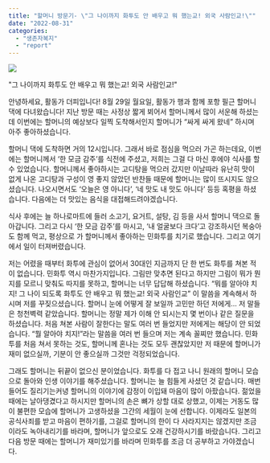 ```yaml
---
title: "할머니 방문기- \"그 나이까지 화투도 안 배우고 뭐 했는교! 외국 사람인교!\""
date: "2022-08-31"
categories: 
  - "생존자복지"
  - "report"
---
```


![](https://r2.womenandwar.net/2022/08/제목을-입력해주세요_-001-1-1024x1024.jpg)

"그 나이까지 화투도 안 배우고 뭐 했는교! 외국 사람인교!"

안녕하세요, 활동가 더피입니다! 8월 29일 월요일, 활동가 행과 함께 포항 필근 할머니 댁에 다녀왔습니다! 지난 방문 때는 사정상 짧게 뵈어서 할머니께서 많이 서운해 하셨는데 이번에는 할머니의 예상보다 일찍 도착해서인지 할머니가 “싸게 싸게 왔네” 하시며 아주 좋아하셨습니다.

할머니 댁에 도착하면 거의 12시입니다. 그래서 바로 점심을 먹으러 가곤 하는데요, 이번에는 할머니께서 ‘한 모금 감주’를 식전에 주셨고, 저희는 그걸 다 마신 후에야 식사를 할 수 있었습니다. 할머니께서 좋아하시는 고디탕을 먹으러 갔지만 이날따라 유난히 맛이 없게 나온 고디탕과 구성이 영 좋지 않았던 반찬들 때문에 할머니는 많이 뜨시지도 않으셨습니다. 나오시면서도 ‘오늘은 영 아니다’, ‘네 맛도 내 맛도 아니다’ 등등 혹평을 하셨습니다. 다음에는 더 맛있는 음식을 대접해드려야겠습니다.

식사 후에는 늘 하나로마트에 들러 소고기, 요거트, 설탕, 김 등을 사서 할머니 댁으로 돌아갑니다. 그리고 다시 ‘한 모금 감주’를 마시고, ‘내 얼굴보다 크다’고 강조하시던 복숭아도 함께 먹고, 평상으로 가 할머니께서 좋아하는 민화투를 치기로 했습니다. 그리고 여기에서 일이 터져버렸습니다.

저는 어렸을 때부터 화투에 관심이 없어서 30대인 지금까지 단 한 번도 화투를 쳐본 적이 없습니다. 민화투 역시 마찬가지입니다. 그림만 맞추면 된다고 하지만 그림이 뭐가 뭔지를 모르니 맞춰도 따지를 못하고, 할머니는 너무 답답해 하셨습니다. “뭐를 알아야 치지! 그 나이 되도록 화투도 안 배우고 뭐 했는교! 외국 사람인교” 이 말씀을 계속해서 하시며 저를 꾸짖으셨습니다. 할머니 눈에 어떻게 잘 보일까 고민만 하던 저에게... 저 말들은 청천벽력 같았습니다. 할머니는 정말 제가 이해 안 되시는지 몇 번이나 같은 질문을 하셨습니다. 처음 쳐본 사람이 잘한다는 말도 여러 번 들었지만 저에게는 해당이 안 되었습니다. “뭘 알아야 치지!”라는 말씀을 여러 번 들으며 저는 계속 꼴찌만 했습니다. 민화투를 처음 쳐서 못하는 것도, 할머니께 혼나는 것도 모두 괜찮았지만 저 때문에 할머니가 재미 없으실까, 기분이 안 좋으실까 그것만 걱정되었습니다.

그래도 할머니는 뒤끝이 없으신 분이었습니다. 화투를 다 접고 나니 원래의 할머니 모습으로 돌아와 인생 이야기를 해주셨습니다. 할머니는 늘 힘들게 사셨던 것 같습니다. 매번 들어도 질리기는커녕 할머니의 이야기에 감정이 이입돼 마음이 많이 아팠습니다. 젊었을 때에는 날아댕겼다고 하시지만 할머니의 손은 뼈가 상할 대로 상했고, 이제는 거동도 많이 불편한 모습에 할머니가 고생하셨을 그간의 세월이 눈에 선합니다. 이제라도 일본의 공식사죄를 받고 마음이 편하기를, 그걸로 할머니의 한이 다 사라지지는 않겠지만 조금이라도 녹아내리기를 바라며, 할머니가 앞으로도 오래 건강하시기를 바랐습니다. 그리고 다음 방문 때에는 할머니가 재미있기를 바라며 민화투를 조금 더 공부하고 가야겠습니다.
